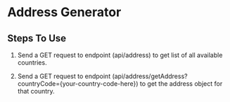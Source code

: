 # Address Generator

## Steps To Use

1. Send a GET request to endpoint (api/address) to get list of all available countries.

2. Send a GET request to endpoint (api/address/getAddress?countryCode={your-country-code-here}) to get the address object for that country.

